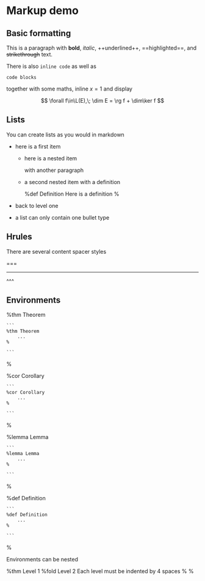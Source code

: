 # Markup demo

## Basic formatting

This is a paragraph with **bold**, _italic_, ++underlined++, ==highlighted==, and ~~strikethrough~~ text.

There is also `inline code` as well as

```
code blocks
```

together with some maths, inline $x=1$ and display

$$
\forall f\in\L(E),\; \dim E = \rg f + \dim\ker f
$$

## Lists

You can create lists as you would in markdown

- here is a first item

  * here is a nested item

    with another paragraph

  * a second nested item with a definition

    %def Definition
        Here is a definition
    %

- back to level one

+ a list can only contain one bullet type


## Hrules

There are several content spacer styles

===

---

^^^

## Environments

%thm Theorem

    ```
    %thm Theorem
        ...
    %

    ```

%

%cor Corollary

    ```
    %cor Corollary
        ...
    %

    ```

%

%lemma Lemma

    ```
    %lemma Lemma
        ...
    %

    ```

%

%def Definition

    ```
    %def Definition
        ...
    %

    ```

%


Environments can be nested

%thm Level 1
    %fold Level 2
        Each level must be indented by 4 spaces
    %
%

